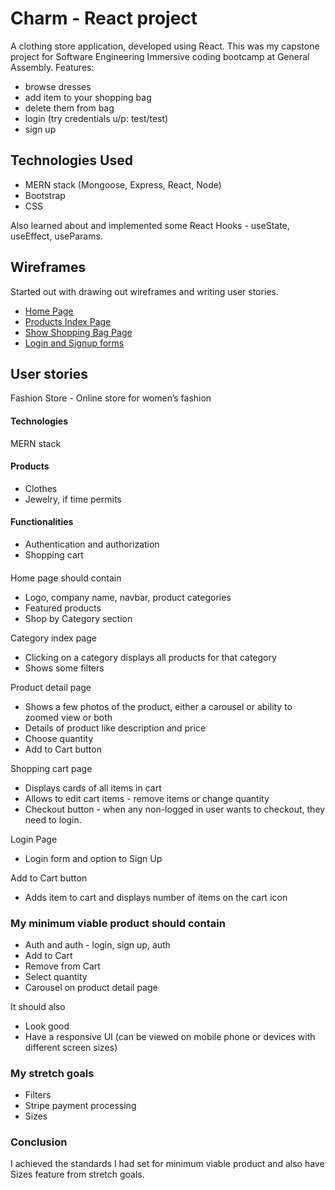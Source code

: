 # Charm - React project

A clothing store application, developed using React. This was my capstone project for Software Engineering Immersive coding bootcamp at General Assembly. Features:

- browse dresses
- add item to your shopping bag 
- delete them from bag
- login (try credentials u/p: test/test)
- sign up

## Technologies Used

- MERN stack (Mongoose, Express, React, Node)
- Bootstrap
- CSS

Also learned about and implemented some React Hooks - useState, useEffect, useParams.

## Wireframes

Started out with drawing out wireframes and writing user stories.

- [Home Page](https://github.com/nehas25/charm-react-client/blob/main/docs/GA%20Capstone%20Wireframes%20-%20Home%20page.jpg)
- [Products Index Page](https://github.com/nehas25/charm-react-client/blob/main/docs/GA%20Capstone%20Wireframes%20-%20Products%20Index%20page.jpg)
- [Show Shopping Bag Page](https://github.com/nehas25/charm-react-client/blob/main/docs/GA%20Capstone%20Project%20-%20Shopping%20Cart%20Wireframe.jpg)
- [Login and Signup forms](https://github.com/nehas25/charm-react-client/blob/main/docs/GA%20Capstone%20Project%20-%20Login%2C%20Signup%20Wireframe.jpg)

## User stories

Fashion Store - Online store for women’s fashion

#### Technologies
MERN stack

#### Products
- Clothes
- Jewelry, if time permits

#### Functionalities
- Authentication and authorization
- Shopping cart

#### 

Home page should contain
- Logo, company name, navbar, product categories
- Featured products
- Shop by Category section

Category index page
- Clicking on a category displays all products for that category
- Shows some filters

Product detail page
- Shows a few photos of the product, either a carousel or ability to zoomed view or both
- Details of product like description and price
- Choose quantity
- Add to Cart button

Shopping cart page
- Displays cards of all items in cart
- Allows to edit cart items - remove items or change quantity
- Checkout button - when any non-logged in user wants to checkout, they need to login. 

Login Page
- Login form and option to Sign Up

Add to Cart button
- Adds item to cart and displays number of items on the cart icon

### My minimum viable product should contain

- Auth and auth - login, sign up, auth
- Add to Cart
- Remove from Cart
- Select quantity
- Carousel on product detail page

It should also

- Look good
- Have a responsive UI (can be viewed on mobile phone or devices with different screen sizes)

### My stretch goals

- Filters
- Stripe payment processing
- Sizes

### Conclusion

I achieved the standards I had set for minimum viable product and also have Sizes feature from stretch goals.
